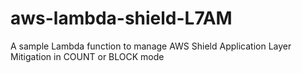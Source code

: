 # aws-lambda-shield-L7AM
A sample Lambda function to manage AWS Shield Application Layer Mitigation in COUNT or BLOCK mode
